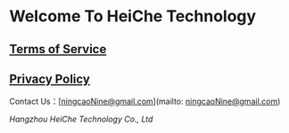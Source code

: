 # Welcome To HeiChe Technology


## [Terms of Service](https://ninecao.github.io/privacy-policy/catjigsaw-tos.html)

## [Privacy Policy](https://ninecao.github.io/privacy-policy/catjigsaw-pp.html)

Contact Us：[ningcaoNine@gmail.com](mailto: ningcaoNine@gmail.com)

_Hangzhou HeiChe Technology Co., Ltd_